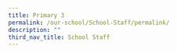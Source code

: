 ```yaml
---
title: Primary 3
permalink: /our-school/School-Staff/permalink/
description: ""
third_nav_title: School Staff
---
```

